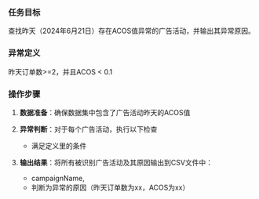 ### 任务目标
查找昨天（2024年6月21日）存在ACOS值异常的广告活动，并输出其异常原因。

### 异常定义
昨天订单数>=2，并且ACOS < 0.1

### 操作步骤
1. **数据准备**：确保数据集中包含了广告活动昨天的ACOS值

2. **异常判断**：对于每个广告活动，执行以下检查
   - 满足定义里的条件

3. **输出结果**：将所有被识别广告活动及其原因输出到CSV文件中：
   - campaignName,
   - 判断为异常的原因（昨天订单数为xx，ACOS为xx）
